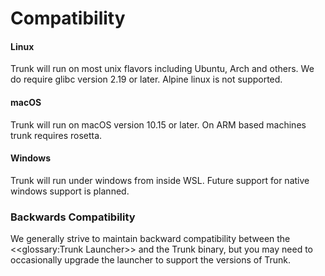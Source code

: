 # Compatibility

#### Linux

Trunk will run on most unix flavors including Ubuntu, Arch and others. We do require glibc version 2.19 or later. Alpine linux is not supported.

#### macOS

Trunk will run on macOS version 10.15 or later. On ARM based machines trunk requires rosetta.

#### Windows

Trunk will run under windows from inside WSL. Future support for native windows support is planned.

### Backwards Compatibility

We generally strive to maintain backward compatibility between the <\<glossary:Trunk Launcher>> and the Trunk binary, but you may need to occasionally upgrade the launcher to support the versions of Trunk.
